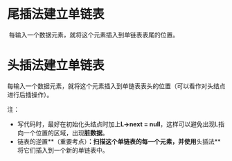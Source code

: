 # 尾插法建立单链表

​		每输入一个数据元素，就将这个元素插入到单链表表尾的位置。



# 头插法建立单链表

​		每输入一个数据元素，就将这个元素插入到单链表表头的位置（可以看作对头结点进行后插操作）。



注：

- 写代码时，最好在初始化头结点时加上**L->next = null**，这样可以避免出现L指向一个位置的区域，出现**脏数据**。
- 链表的逆置**（重要考点）**：扫描这个单链表的每一个元素，并使用**头插法**将它们插入到一个新的单链表中。